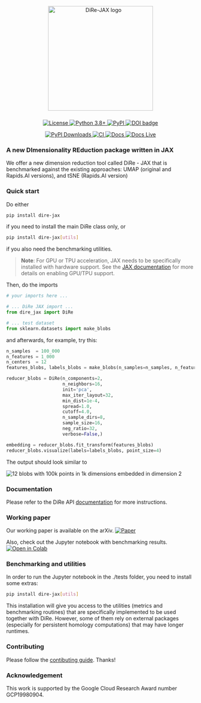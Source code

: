 
<!-- Logo + Project title -->
<p align="center">
  <img src="images/logo.png" alt="DiRe-JAX logo" width="280" style="margin-bottom:10px;">
</p>
<p align="center">
  <a href="https://opensource.org/licenses/Apache-2.0">
    <img alt="License" src="https://img.shields.io/badge/License-Apache%202.0-blue.svg">
  </a>
  <a href="https://www.python.org/downloads/">
    <img alt="Python 3.8+" src="https://img.shields.io/badge/python-3.8+-blue.svg">
  </a>
  <a href="https://pypi.org/project/dire-jax/">
    <img alt="PyPI" src="https://img.shields.io/pypi/v/dire-jax.svg">
  </a>
<a style="border-width:0" href="https://doi.org/10.21105/joss.08264">
  <img src="https://joss.theoj.org/papers/10.21105/joss.08264/status.svg" alt="DOI badge" >
</a>
</p>
<p align="center">
  <a href="https://pepy.tech/projects/dire-jax">
    <img src="https://static.pepy.tech/badge/dire-jax" alt="PyPI Downloads">
  </a>
  <a href="https://github.com/sashakolpakov/dire-jax/actions/workflows/pylint.yml">
    <img alt="CI" src="https://img.shields.io/github/actions/workflow/status/sashakolpakov/dire-jax/pylint.yml?branch=main&label=CI&logo=github">
  </a>
  <a href="https://github.com/sashakolpakov/dire-jax/actions/workflows/deploy_docs.yml">
    <img alt="Docs" src="https://img.shields.io/github/actions/workflow/status/sashakolpakov/dire-jax/deploy_docs.yml?branch=main&label=Docs&logo=github">
  </a>
  <a href="https://sashakolpakov.github.io/dire-jax/">
    <img alt="Docs Live" src="https://img.shields.io/website-up-down-green-red/https/sashakolpakov.github.io/dire-jax?label=API%20Documentation">
  </a>
</p>


### A new DImensionality REduction package written in JAX 

We offer a new dimension reduction tool called DiRe - JAX that is benchmarked against the existing approaches: UMAP (original and Rapids.AI versions), and tSNE (Rapids.AI version)

### Quick start

Do either

```bash    
pip install dire-jax
```

if you need to install the main DiRe class only, or

```bash
pip install dire-jax[utils]
```

if you also need the benchmarking utilities.

> **Note**: For GPU or TPU acceleration, JAX needs to be specifically installed with hardware support. See the [JAX documentation](https://github.com/google/jax#installation) for more details on enabling GPU/TPU support.


Then, do the imports

```python
# your imports here ...

# ... DiRe JAX import ...
from dire_jax import DiRe

# ... test dataset 
from sklearn.datasets import make_blobs

```

and afterwards, for example, try this: 

```python
n_samples  = 100_000
n_features = 1_000
n_centers  = 12
features_blobs, labels_blobs = make_blobs(n_samples=n_samples, n_features=n_features, centers=n_centers, random_state=42)

reducer_blobs = DiRe(n_components=2,
                     n_neighbors=16,
                     init='pca',
                     max_iter_layout=32,
                     min_dist=1e-4,
                     spread=1.0,
                     cutoff=4.0,
                     n_sample_dirs=8,
                     sample_size=16,
                     neg_ratio=32,
                     verbose=False,)

embedding = reducer_blobs.fit_transform(features_blobs)
reducer_blobs.visualize(labels=labels_blobs, point_size=4)

```

The output should look similar to

![12 blobs with 100k points in 1k dimensions embedded in dimension 2](images/blobs_layout.png)

### Documentation 

Please refer to the DiRe API [documentation](https://sashakolpakov.github.io/dire-jax/) for more instructions. 

### Working paper

Our working paper is available on the arXiv. [![Paper](https://img.shields.io/badge/arXiv-read%20PDF-b31b1b.svg)](https://arxiv.org/abs/2503.03156)

 Also, check out the Jupyter notebook with benchmarking results. [![Open in Colab](https://colab.research.google.com/assets/colab-badge.svg)](
  https://colab.research.google.com/github/sashakolpakov/dire-jax/blob/main/tests/dire_benchmarks.ipynb
)


### Benchmarking and utilities

In order to run the Jupyter notebook in the ./tests folder, you need to install some extras:
```bash
pip install dire-jax[utils]
```

This installation will give you access to the utilities (metrics and benchmarking routines) that are 
specifically implemented to be used together with DiRe. However, some of them rely on external packages (especially for
persistent homology computations) that may have longer runtimes. 

### Contributing

Please follow the [contibuting guide](https://sashakolpakov.github.io/dire-jax/contributing.html). Thanks!

### Acknowledgement 

This work is supported by the Google Cloud Research Award number GCP19980904.
